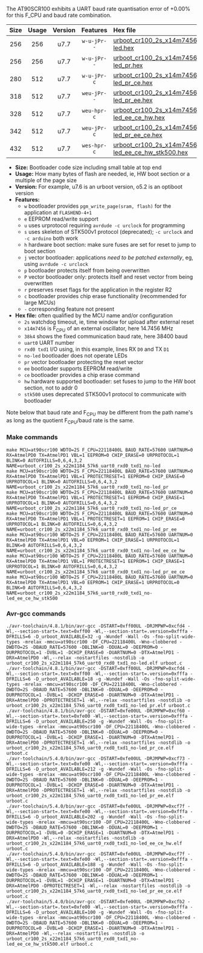The AT90SCR100 exhibits a UART baud rate quantisation error of +0.00% for this F_CPU and baud rate combination.

|Size|Usage|Version|Features|Hex file|
|:-:|:-:|:-:|:-:|:--|
|256|256|u7.7|`w-u-jPr--`|[urboot_cr100_2s_x14m7456_38k4_uart0_rxd0_txd1_no-led.hex](https://raw.githubusercontent.com/stefanrueger/urboot.hex/main/mcus/at90scr100/watchdog_2_s/external_oscillator/14m745600_hz/%2B%2B38k4_baud/uart0_rxd0_txd1/no-led/urboot_cr100_2s_x14m7456_38k4_uart0_rxd0_txd1_no-led.hex)|
|256|256|u7.7|`w-u-jPr--`|[urboot_cr100_2s_x14m7456_38k4_uart0_rxd0_txd1_no-led_pr.hex](https://raw.githubusercontent.com/stefanrueger/urboot.hex/main/mcus/at90scr100/watchdog_2_s/external_oscillator/14m745600_hz/%2B%2B38k4_baud/uart0_rxd0_txd1/no-led/urboot_cr100_2s_x14m7456_38k4_uart0_rxd0_txd1_no-led_pr.hex)|
|280|512|u7.7|`w-u-jPr-c`|[urboot_cr100_2s_x14m7456_38k4_uart0_rxd0_txd1_no-led_pr_ce.hex](https://raw.githubusercontent.com/stefanrueger/urboot.hex/main/mcus/at90scr100/watchdog_2_s/external_oscillator/14m745600_hz/%2B%2B38k4_baud/uart0_rxd0_txd1/no-led/urboot_cr100_2s_x14m7456_38k4_uart0_rxd0_txd1_no-led_pr_ce.hex)|
|318|512|u7.7|`weu-jPr--`|[urboot_cr100_2s_x14m7456_38k4_uart0_rxd0_txd1_no-led_pr_ee.hex](https://raw.githubusercontent.com/stefanrueger/urboot.hex/main/mcus/at90scr100/watchdog_2_s/external_oscillator/14m745600_hz/%2B%2B38k4_baud/uart0_rxd0_txd1/no-led/urboot_cr100_2s_x14m7456_38k4_uart0_rxd0_txd1_no-led_pr_ee.hex)|
|328|512|u7.7|`weu-hpr-c`|[urboot_cr100_2s_x14m7456_38k4_uart0_rxd0_txd1_no-led_ee_ce_hw.hex](https://raw.githubusercontent.com/stefanrueger/urboot.hex/main/mcus/at90scr100/watchdog_2_s/external_oscillator/14m745600_hz/%2B%2B38k4_baud/uart0_rxd0_txd1/no-led/urboot_cr100_2s_x14m7456_38k4_uart0_rxd0_txd1_no-led_ee_ce_hw.hex)|
|342|512|u7.7|`weu-jPr-c`|[urboot_cr100_2s_x14m7456_38k4_uart0_rxd0_txd1_no-led_pr_ee_ce.hex](https://raw.githubusercontent.com/stefanrueger/urboot.hex/main/mcus/at90scr100/watchdog_2_s/external_oscillator/14m745600_hz/%2B%2B38k4_baud/uart0_rxd0_txd1/no-led/urboot_cr100_2s_x14m7456_38k4_uart0_rxd0_txd1_no-led_pr_ee_ce.hex)|
|432|512|u7.7|`wes-hpr-c`|[urboot_cr100_2s_x14m7456_38k4_uart0_rxd0_txd1_no-led_ee_ce_hw_stk500.hex](https://raw.githubusercontent.com/stefanrueger/urboot.hex/main/mcus/at90scr100/watchdog_2_s/external_oscillator/14m745600_hz/%2B%2B38k4_baud/uart0_rxd0_txd1/no-led/urboot_cr100_2s_x14m7456_38k4_uart0_rxd0_txd1_no-led_ee_ce_hw_stk500.hex)|

- **Size:** Bootloader code size including small table at top end
- **Usage:** How many bytes of flash are needed, ie, HW boot section or a multiple of the page size
- **Version:** For example, u7.6 is an urboot version, o5.2 is an optiboot version
- **Features:**
  + `w` bootloader provides `pgm_write_page(sram, flash)` for the application at `FLASHEND-4+1`
  + `e` EEPROM read/write support
  + `u` uses urprotocol requiring `avrdude -c urclock` for programming
  + `s` uses skeleton of STK500v1 protocol (deprecated); `-c urclock` and `-c arduino` both work
  + `h` hardware boot section: make sure fuses are set for reset to jump to boot section
  + `j` vector bootloader: applications *need to be patched externally*, eg, using `avrdude -c urclock`
  + `p` bootloader protects itself from being overwritten
  + `P` vector bootloader only: protects itself and reset vector from being overwritten
  + `r` preserves reset flags for the application in the register R2
  + `c` bootloader provides chip erase functionality (recommended for large MCUs)
  + `-` corresponding feature not present
- **Hex file:** often qualified by the MCU name and/or configuration
  + `2s` watchdog timeout, ie, time window for upload after external reset
  + `x14m7456` is F<sub>CPU</sub> of an external oscillator, here 14.7456 MHz
  + `38k4` shows the fixed communication baud rate, here 38400 baud
  + `uart0` UART number
  + `rxd0 txd1` I/O using, in this example, lines RX `D0` and TX `D1`
  + `no-led` bootloader does not operate LEDs
  + `pr` vector bootloader protecting the reset vector
  + `ee` bootloader supports EEPROM read/write
  + `ce` bootloader provides a chip erase command
  + `hw` hardware supported bootloader: set fuses to jump to the HW boot section, not to addr 0
  + `stk500` uses deprecated STK500v1 protocol to communicate with bootloader


Note below that baud rate and F<sub>CPU</sub> may be different from the path name's as long as the quotient F<sub>CPU</sub>/baud rate is the same.

### Make commands
```
make MCU=at90scr100 WDTO=2S F_CPU=22118400L BAUD_RATE=57600 UARTNUM=0 RX=AtmelPD0 TX=AtmelPD1 VBL=1 EEPROM=0 CHIP_ERASE=0 URPROTOCOL=1 BLINK=0 AUTOFRILLS=0,6,4,3,2 NAME=urboot_cr100_2s_x22m1184_57k6_uart0_rxd0_txd1_no-led
make MCU=at90scr100 WDTO=2S F_CPU=22118400L BAUD_RATE=57600 UARTNUM=0 RX=AtmelPD0 TX=AtmelPD1 VBL=1 PROTECTRESET=1 EEPROM=0 CHIP_ERASE=0 URPROTOCOL=1 BLINK=0 AUTOFRILLS=0,6,4,3,2 NAME=urboot_cr100_2s_x22m1184_57k6_uart0_rxd0_txd1_no-led_pr
make MCU=at90scr100 WDTO=2S F_CPU=22118400L BAUD_RATE=57600 UARTNUM=0 RX=AtmelPD0 TX=AtmelPD1 VBL=1 PROTECTRESET=1 EEPROM=0 CHIP_ERASE=1 URPROTOCOL=1 BLINK=0 AUTOFRILLS=0,6,4,3,2 NAME=urboot_cr100_2s_x22m1184_57k6_uart0_rxd0_txd1_no-led_pr_ce
make MCU=at90scr100 WDTO=2S F_CPU=22118400L BAUD_RATE=57600 UARTNUM=0 RX=AtmelPD0 TX=AtmelPD1 VBL=1 PROTECTRESET=1 EEPROM=1 CHIP_ERASE=0 URPROTOCOL=1 BLINK=0 AUTOFRILLS=0,6,4,3,2 NAME=urboot_cr100_2s_x22m1184_57k6_uart0_rxd0_txd1_no-led_pr_ee
make MCU=at90scr100 WDTO=2S F_CPU=22118400L BAUD_RATE=57600 UARTNUM=0 RX=AtmelPD0 TX=AtmelPD1 VBL=0 EEPROM=1 CHIP_ERASE=1 URPROTOCOL=1 BLINK=0 AUTOFRILLS=0,6,4,3,2 NAME=urboot_cr100_2s_x22m1184_57k6_uart0_rxd0_txd1_no-led_ee_ce_hw
make MCU=at90scr100 WDTO=2S F_CPU=22118400L BAUD_RATE=57600 UARTNUM=0 RX=AtmelPD0 TX=AtmelPD1 VBL=1 PROTECTRESET=1 EEPROM=1 CHIP_ERASE=1 URPROTOCOL=1 BLINK=0 AUTOFRILLS=0,6,4,3,2 NAME=urboot_cr100_2s_x22m1184_57k6_uart0_rxd0_txd1_no-led_pr_ee_ce
make MCU=at90scr100 WDTO=2S F_CPU=22118400L BAUD_RATE=57600 UARTNUM=0 RX=AtmelPD0 TX=AtmelPD1 VBL=0 EEPROM=1 CHIP_ERASE=1 URPROTOCOL=0 BLINK=0 AUTOFRILLS=0,6,4,3,2 NAME=urboot_cr100_2s_x22m1184_57k6_uart0_rxd0_txd1_no-led_ee_ce_hw_stk500
```

### Avr-gcc commands
```
./avr-toolchain/4.8.1/bin/avr-gcc -DSTART=0xff00UL -DRJMPWP=0xcfd4 -Wl,--section-start=.text=0xff00 -Wl,--section-start=.version=0xfffa -DFRILLS=6 -D_urboot_AVAILABLE=32 -g -Wundef -Wall -Os -fno-split-wide-types -mrelax -mmcu=at90scr100 -DF_CPU=22118400L -Wno-clobbered -DWDTO=2S -DBAUD_RATE=57600 -DBLINK=0 -DDUAL=0 -DEEPROM=0 -DURPROTOCOL=1 -DVBL=1 -DCHIP_ERASE=0 -DUARTNUM=0 -DTX=AtmelPD1 -DRX=AtmelPD0 -Wl,--relax -nostartfiles -nostdlib -o urboot_cr100_2s_x22m1184_57k6_uart0_rxd0_txd1_no-led.elf urboot.c
./avr-toolchain/4.8.1/bin/avr-gcc -DSTART=0xff00UL -DRJMPWP=0xcfd4 -Wl,--section-start=.text=0xff00 -Wl,--section-start=.version=0xfffa -DFRILLS=6 -D_urboot_AVAILABLE=18 -g -Wundef -Wall -Os -fno-split-wide-types -mrelax -mmcu=at90scr100 -DF_CPU=22118400L -Wno-clobbered -DWDTO=2S -DBAUD_RATE=57600 -DBLINK=0 -DDUAL=0 -DEEPROM=0 -DURPROTOCOL=1 -DVBL=1 -DCHIP_ERASE=0 -DUARTNUM=0 -DTX=AtmelPD1 -DRX=AtmelPD0 -DPROTECTRESET=1 -Wl,--relax -nostartfiles -nostdlib -o urboot_cr100_2s_x22m1184_57k6_uart0_rxd0_txd1_no-led_pr.elf urboot.c
./avr-toolchain/4.8.1/bin/avr-gcc -DSTART=0xfe00UL -DRJMPWP=0xcf60 -Wl,--section-start=.text=0xfe00 -Wl,--section-start=.version=0xfffa -DFRILLS=6 -D_urboot_AVAILABLE=250 -g -Wundef -Wall -Os -fno-split-wide-types -mrelax -mmcu=at90scr100 -DF_CPU=22118400L -Wno-clobbered -DWDTO=2S -DBAUD_RATE=57600 -DBLINK=0 -DDUAL=0 -DEEPROM=0 -DURPROTOCOL=1 -DVBL=1 -DCHIP_ERASE=1 -DUARTNUM=0 -DTX=AtmelPD1 -DRX=AtmelPD0 -DPROTECTRESET=1 -Wl,--relax -nostartfiles -nostdlib -o urboot_cr100_2s_x22m1184_57k6_uart0_rxd0_txd1_no-led_pr_ce.elf urboot.c
./avr-toolchain/5.4.0/bin/avr-gcc -DSTART=0xfe00UL -DRJMPWP=0xcf73 -Wl,--section-start=.text=0xfe00 -Wl,--section-start=.version=0xfffa -DFRILLS=6 -D_urboot_AVAILABLE=212 -g -Wundef -Wall -Os -fno-split-wide-types -mrelax -mmcu=at90scr100 -DF_CPU=22118400L -Wno-clobbered -DWDTO=2S -DBAUD_RATE=57600 -DBLINK=0 -DDUAL=0 -DEEPROM=1 -DURPROTOCOL=1 -DVBL=1 -DCHIP_ERASE=0 -DUARTNUM=0 -DTX=AtmelPD1 -DRX=AtmelPD0 -DPROTECTRESET=1 -Wl,--relax -nostartfiles -nostdlib -o urboot_cr100_2s_x22m1184_57k6_uart0_rxd0_txd1_no-led_pr_ee.elf urboot.c
./avr-toolchain/5.4.0/bin/avr-gcc -DSTART=0xfe00UL -DRJMPWP=0xcf7f -Wl,--section-start=.text=0xfe00 -Wl,--section-start=.version=0xfffa -DFRILLS=6 -D_urboot_AVAILABLE=202 -g -Wundef -Wall -Os -fno-split-wide-types -mrelax -mmcu=at90scr100 -DF_CPU=22118400L -Wno-clobbered -DWDTO=2S -DBAUD_RATE=57600 -DBLINK=0 -DDUAL=0 -DEEPROM=1 -DURPROTOCOL=1 -DVBL=0 -DCHIP_ERASE=1 -DUARTNUM=0 -DTX=AtmelPD1 -DRX=AtmelPD0 -Wl,--relax -nostartfiles -nostdlib -o urboot_cr100_2s_x22m1184_57k6_uart0_rxd0_txd1_no-led_ee_ce_hw.elf urboot.c
./avr-toolchain/5.4.0/bin/avr-gcc -DSTART=0xfe00UL -DRJMPWP=0xcf7f -Wl,--section-start=.text=0xfe00 -Wl,--section-start=.version=0xfffa -DFRILLS=6 -D_urboot_AVAILABLE=188 -g -Wundef -Wall -Os -fno-split-wide-types -mrelax -mmcu=at90scr100 -DF_CPU=22118400L -Wno-clobbered -DWDTO=2S -DBAUD_RATE=57600 -DBLINK=0 -DDUAL=0 -DEEPROM=1 -DURPROTOCOL=1 -DVBL=1 -DCHIP_ERASE=1 -DUARTNUM=0 -DTX=AtmelPD1 -DRX=AtmelPD0 -DPROTECTRESET=1 -Wl,--relax -nostartfiles -nostdlib -o urboot_cr100_2s_x22m1184_57k6_uart0_rxd0_txd1_no-led_pr_ee_ce.elf urboot.c
./avr-toolchain/5.4.0/bin/avr-gcc -DSTART=0xfe00UL -DRJMPWP=0xcfb2 -Wl,--section-start=.text=0xfe00 -Wl,--section-start=.version=0xfffa -DFRILLS=6 -D_urboot_AVAILABLE=100 -g -Wundef -Wall -Os -fno-split-wide-types -mrelax -mmcu=at90scr100 -DF_CPU=22118400L -Wno-clobbered -DWDTO=2S -DBAUD_RATE=57600 -DBLINK=0 -DDUAL=0 -DEEPROM=1 -DURPROTOCOL=0 -DVBL=0 -DCHIP_ERASE=1 -DUARTNUM=0 -DTX=AtmelPD1 -DRX=AtmelPD0 -Wl,--relax -nostartfiles -nostdlib -o urboot_cr100_2s_x22m1184_57k6_uart0_rxd0_txd1_no-led_ee_ce_hw_stk500.elf urboot.c
```

